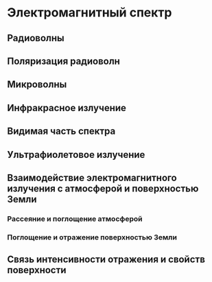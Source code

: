 # Электромагнитный спектр

## Радиоволны

## Поляризация радиоволн

## Микроволны

## Инфракрасное излучение

## Видимая часть спектра

## Ультрафиолетовое излучение

## Взаимодействие электромагнитного излучения с атмосферой и поверхностью Земли

### Рассеяние и поглощение атмосферой

### Поглощение и отражение поверхностью Земли

## Связь интенсивности отражения и свойств поверхности

